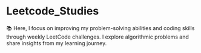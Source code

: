 # Leetcode_Studies

📚 Here, I focus on improving my problem-solving abilities and coding skills through weekly LeetCode challenges. I explore algorithmic problems and share insights from my learning journey.

